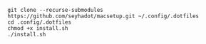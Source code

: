 

    git clone --recurse-submodules https://github.com/seyhadot/macsetup.git ~/.config/.dotfiles
    cd .config/.dotfiles
    chmod +x install.sh
    ./install.sh


